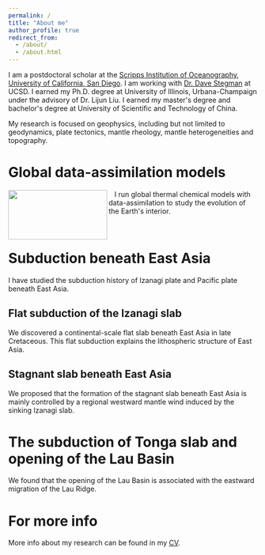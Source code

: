 ```yaml
---
permalink: /
title: "About me"
author_profile: true
redirect_from: 
  - /about/
  - /about.html
---
```


I am a postdoctoral scholar at the [Scripps Institution of Oceanography](https://scripps.ucsd.edu/), [University of California, San Diego](https://ucsd.edu/). I am working with [Dr. Dave Stegman](https://dstegman.scrippsprofiles.ucsd.edu/) at UCSD. I earned my Ph.D. degree at University of Illinois, Urbana-Champaign under the advisory of Dr. Lijun Liu. I earned my master's degree and bachelor's degree at University of Scientific and Technology of China.

My research is focused on geophysics, including but not limited to geodynamics, plate tectonics, mantle rheology, mantle heterogeneities and topography.

Global data-assimilation models
======

<img align="left" width="200" height="100" src="https://diandianpeng.github.io/images/global_models.gif">

&nbsp;&nbsp;&nbsp;I run global thermal chemical models with data-assimilation to study the evolution of the Earth's interior.

<br clear="right"/>

Subduction beneath East Asia
======
I have studied the subduction history of Izanagi plate and Pacific plate beneath East Asia.

Flat subduction of the Izanagi slab
------
We discovered a continental-scale flat slab beneath East Asia in late Cretaceous. This flat subduction explains the lithospheric structure of East Asia.

Stagnant slab beneath East Asia
------
We proposed that the formation of the stagnant slab beneath East Asia is mainly controlled by a regional westward mantle wind induced by the sinking Izanagi slab.

The subduction of Tonga slab and opening of the Lau Basin
======
We found that the opening of the Lau Basin is associated with the eastward migration of the Lau Ridge.

For more info
======
More info about my research can be found in my [CV](https://academicpages.github.io/cv/). 

